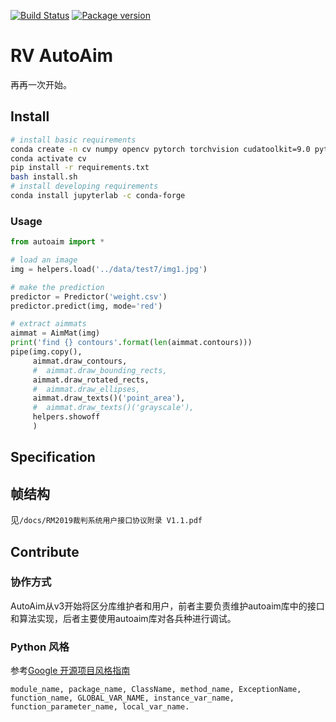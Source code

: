 [![Build Status](https://travis-ci.com/RoboVigor/RV-AutoAim.svg?token=2Z1XgX7xLxVemPKXnupb&branch=v2)](https://travis-ci.com/RoboVigor/RV-AutoAim) [![Package version](https://badge.fury.io/gh/RoboVigor%2FRV-AutoAim.svg)](https://badge.fury.io/gh/RoboVigor%2FRV-AutoAim)

# RV AutoAim

再再一次开始。

## Install

```bash
# install basic requirements
conda create -n cv numpy opencv pytorch torchvision cudatoolkit=9.0 python=3.7 -c menpo opencv
conda activate cv
pip install -r requirements.txt
bash install.sh
# install developing requirements
conda install jupyterlab -c conda-forge
```

### Usage

```python
from autoaim import *

# load an image
img = helpers.load('../data/test7/img1.jpg')

# make the prediction
predictor = Predictor('weight.csv')
predictor.predict(img, mode='red')

# extract aimmats
aimmat = AimMat(img)
print('find {} contours'.format(len(aimmat.contours)))
pipe(img.copy(),
     aimmat.draw_contours,
     #  aimmat.draw_bounding_rects,
     aimmat.draw_rotated_rects,
     #  aimmat.draw_ellipses,
     aimmat.draw_texts()('point_area'),
     #  aimmat.draw_texts()('grayscale'),
     helpers.showoff
     )
```

## Specification

## 帧结构

见`/docs/RM2019裁判系统用户接口协议附录 V1.1.pdf`

## Contribute

### 协作方式
AutoAim从v3开始将区分库维护者和用户，前者主要负责维护autoaim库中的接口和算法实现，后者主要使用autoaim库对各兵种进行调试。

### Python 风格

参考[Google 开源项目风格指南](https://zh-google-styleguide.readthedocs.io/en/latest/google-python-styleguide/python_style_rules/#id16)

```
module_name, package_name, ClassName, method_name, ExceptionName, function_name, GLOBAL_VAR_NAME, instance_var_name, function_parameter_name, local_var_name.
```
